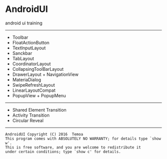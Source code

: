 # AndroidUI
android ui training

***
* Toolbar
* FloatActionButton
* TextInputLayout
* Sanckbar
* TabLayout
* CoordinatorLayout
* CollapsingToolBarLayout
* DrawerLayout + NavigationView
* MateriaDialog
* SwipeRefreshLayout
* LinearLayoutCompat
* PopupView + PopupMenu

***
* Shared Element Transition
* Activity Transition
* Circular Reveal

***
	AndroidUI Copyright (C) 2016  Temoa
    This program comes with ABSOLUTELY NO WARRANTY; for details type `show w'.
    This is free software, and you are welcome to redistribute it
    under certain conditions; type `show c' for details.